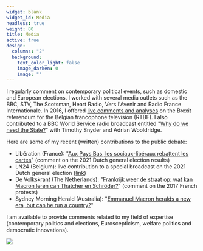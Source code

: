 ```yaml
---
widget: blank
widget_id: Media
headless: true
weight: 80
title: Media
active: true
design:
  columns: "2"
  background:
    text_color_light: false
    image_darken: 0
    image: ""
---
```

I regularly comment on contemporary political events, such as domestic and European elections. I worked with several media outlets such as the BBC, STV, The Scotsman, Heart Radio, Vers l'Avenir and Radio France Internationale. In 2016, I offered [live comments and analyses](https://twitter.com/BenLeruth/status/1407646803038814208) on the Brexit referendum for the Belgian francophone television (RTBF). I also contributed to a BBC World Service radio broadcast entitled "[Why do we need the State?](https://www.bbc.co.uk/programmes/p033v73k)" with Timothy Snyder and Adrian Wooldridge. 

Here are some of my recent (written) contributions to the public debate:

* Libération (France): "[Aux Pays Bas, les sociaux-libéraux rebattent les cartes](https://www.liberation.fr/international/europe/aux-pays-bas-les-sociaux-liberaux-rebattent-les-cartes-20210318_DAQ4BA45X5HMBEA2B4SMXLDXSI/)" (comment on the 2021 Dutch general election results)
* LN24 (Belgium): live contribution to a special broadcast on the 2021 Dutch general election ([link](https://www.pscp.tv/w/1mnxearZmyPxX))
* De Volkskrant (The Netherlands): "[Frankrijk weer de straat op: wat kan Macron leren can Thatcher en Schröder?](https://www.volkskrant.nl/nieuws-achtergrond/frankrijk-weer-de-straat-op-wat-kan-macron-leren-van-thatcher-en-schroder~b3f9a0d1/)" (comment on the 2017 French protests)
* Sydney Morning Herald (Australia): "[Emmanuel Macron heralds a new era, but can he run a country?](https://www.smh.com.au/world/frances-president-emmanuel-macron-heralded-a-new-era-but-can-he-run-a-country-20170623-gwwx1m.html)"

I am available to provide comments related to my field of expertise (contemporary politics and elections, Euroscepticism, welfare politics and democratic innovations).

![](rtbf.jpg)
